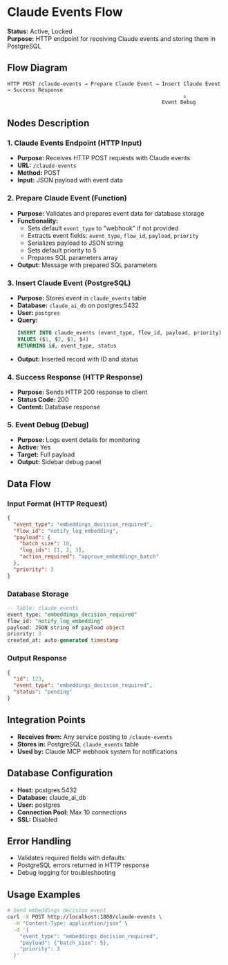 # Claude Events Flow

**Status:** Active, Locked  
**Purpose:** HTTP endpoint for receiving Claude events and storing them in PostgreSQL

## Flow Diagram
```
HTTP POST /claude-events → Prepare Claude Event → Insert Claude Event → Success Response
                                                         ↓
                                                  Event Debug
```

## Nodes Description

### 1. **Claude Events Endpoint** (HTTP Input)
- **Purpose:** Receives HTTP POST requests with Claude events
- **URL:** `/claude-events`
- **Method:** POST
- **Input:** JSON payload with event data

### 2. **Prepare Claude Event** (Function)
- **Purpose:** Validates and prepares event data for database storage
- **Functionality:**
  - Sets default `event_type` to "webhook" if not provided
  - Extracts event fields: `event_type`, `flow_id`, `payload`, `priority`
  - Serializes payload to JSON string
  - Sets default priority to 5
  - Prepares SQL parameters array
- **Output:** Message with prepared SQL parameters

### 3. **Insert Claude Event** (PostgreSQL)
- **Purpose:** Stores event in `claude_events` table
- **Database:** `claude_ai_db` on postgres:5432
- **User:** `postgres`
- **Query:**
  ```sql
  INSERT INTO claude_events (event_type, flow_id, payload, priority)
  VALUES ($1, $2, $3, $4)
  RETURNING id, event_type, status
  ```
- **Output:** Inserted record with ID and status

### 4. **Success Response** (HTTP Response)
- **Purpose:** Sends HTTP 200 response to client
- **Status Code:** 200
- **Content:** Database response

### 5. **Event Debug** (Debug)
- **Purpose:** Logs event details for monitoring
- **Active:** Yes
- **Target:** Full payload
- **Output:** Sidebar debug panel

## Data Flow

### Input Format (HTTP Request)
```json
{
  "event_type": "embeddings_decision_required",
  "flow_id": "notify_log_embedding",
  "payload": {
    "batch_size": 10,
    "log_ids": [1, 2, 3],
    "action_required": "approve_embeddings_batch"
  },
  "priority": 3
}
```

### Database Storage
```sql
-- Table: claude_events
event_type: "embeddings_decision_required"
flow_id: "notify_log_embedding" 
payload: JSON string of payload object
priority: 3
created_at: auto-generated timestamp
```

### Output Response
```json
{
  "id": 123,
  "event_type": "embeddings_decision_required", 
  "status": "pending"
}
```

## Integration Points
- **Receives from:** Any service posting to `/claude-events`
- **Stores in:** PostgreSQL `claude_events` table
- **Used by:** Claude MCP webhook system for notifications

## Database Configuration
- **Host:** postgres:5432
- **Database:** claude_ai_db
- **User:** postgres
- **Connection Pool:** Max 10 connections
- **SSL:** Disabled

## Error Handling
- Validates required fields with defaults
- PostgreSQL errors returned in HTTP response
- Debug logging for troubleshooting

## Usage Examples
```bash
# Send embeddings decision event
curl -X POST http://localhost:1880/claude-events \
  -H "Content-Type: application/json" \
  -d '{
    "event_type": "embeddings_decision_required",
    "payload": {"batch_size": 5},
    "priority": 3
  }'
```